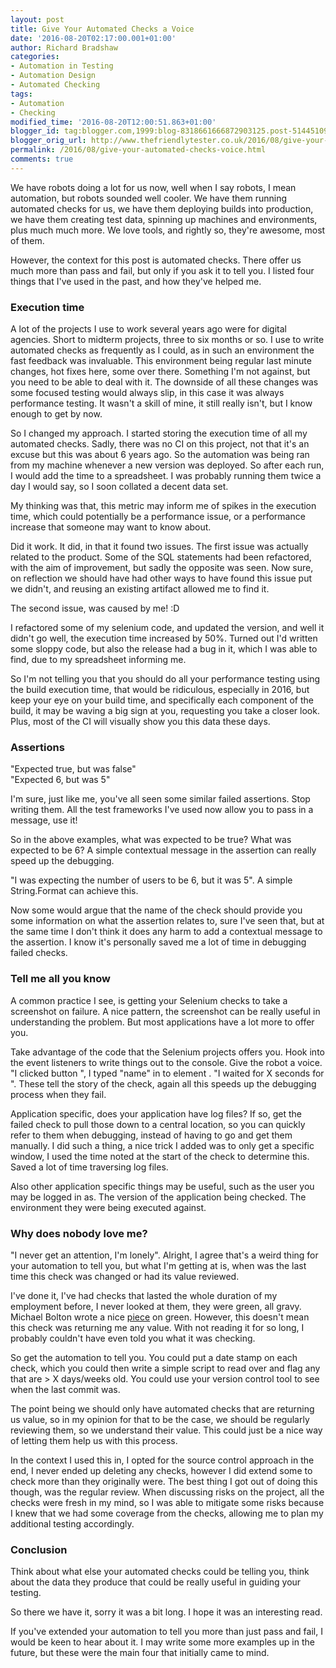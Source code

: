 ```yaml
---
layout: post
title: Give Your Automated Checks a Voice
date: '2016-08-20T02:17:00.001+01:00'
author: Richard Bradshaw
categories:
- Automation in Testing
- Automation Design
- Automated Checking
tags:
- Automation
- Checking
modified_time: '2016-08-20T12:00:51.863+01:00'
blogger_id: tag:blogger.com,1999:blog-8318661666872903125.post-5144510964058909413
blogger_orig_url: http://www.thefriendlytester.co.uk/2016/08/give-your-automated-checks-voice.html
permalink: /2016/08/give-your-automated-checks-voice.html
comments: true
---
```


We have robots doing a lot for us now, well when I say robots, I mean automation, but robots sounded well cooler. We have them running automated checks for us, we have them deploying builds into production, we have them creating test data, spinning up machines and environments, plus much much more. We love tools, and rightly so, they're awesome, most of them.  

However, the context for this post is automated checks. There offer us much more than pass and fail, but only if you ask it to tell you. I listed four things that I've used in the past, and how they've helped me.  

### Execution time  

A lot of the projects I use to work several years ago were for digital agencies. Short to midterm projects, three to six months or so. I use to write automated checks as frequently as I could, as in such an environment the fast feedback was invaluable. This environment being regular last minute changes, hot fixes here, some over there. Something I'm not against, but you need to be able to deal with it. The downside of all these changes was some focused testing would always slip, in this case it was always performance testing. It wasn't a skill of mine, it still really isn't, but I know enough to get by now.  

So I changed my approach. I started storing the execution time of all my automated checks. Sadly, there was no CI on this project, not that it's an excuse but this was about 6 years ago. So the automation was being ran from my machine whenever a new version was deployed. So after each run, I would add the time to a spreadsheet. I was probably running them twice a day I would say, so I soon collated a decent data set.  

My thinking was that, this metric may inform me of spikes in the execution time, which could potentially be a performance issue, or a performance increase that someone may want to know about.  

Did it work. It did, in that it found two issues. The first issue was actually related to the product. Some of the SQL statements had been refactored, with the aim of improvement, but sadly the opposite was seen. Now sure, on reflection we should have had other ways to have found this issue put we didn't, and reusing an existing artifact allowed me to find it.  

The second issue, was caused by me! :D  

I refactored some of my selenium code, and updated the version, and well it didn't go well, the execution time increased by 50%. Turned out I'd written some sloppy code, but also the release had a bug in it, which I was able to find, due to my spreadsheet informing me.  

So I'm not telling you that you should do all your performance testing using the build execution time, that would be ridiculous, especially in 2016, but keep your eye on your build time, and specifically each component of the build, it may be waving a big sign at you, requesting you take a closer look. Plus, most of the CI will visually show you this data these days.  

### Assertions  

"Expected true, but was false"  
"Expected 6, but was 5"  

I'm sure, just like me, you've all seen some similar failed assertions. Stop writing them. All the test frameworks I've used now allow you to pass in a message, use it!  

So in the above examples, what was expected to be true? What was expected to be 6? A simple contextual message in the assertion can really speed up the debugging.  

"I was expecting the number of users to be 6, but it was 5". A simple String.Format can achieve this.  

Now some would argue that the name of the check should provide you some information on what the assertion relates to, sure I've seen that, but at the same time I don't think it does any harm to add a contextual message to the assertion. I know it's personally saved me a lot of time in debugging failed checks.  

### Tell me all you know  

A common practice I see, is getting your Selenium checks to take a screenshot on failure. A nice pattern, the screenshot can be really useful in understanding the problem. But most applications have a lot more to offer you.  

Take advantage of the code that the Selenium projects offers you. Hook into the event listeners to write things out to the console. Give the robot a voice. "I clicked button <locator>", I typed "name" in to element <locator>. "I waited for X seconds for <element>". These tell the story of the check, again all this speeds up the debugging process when they fail.  

Application specific, does your application have log files? If so, get the failed check to pull those down to a central location, so you can quickly refer to them when debugging, instead of having to go and get them manually. I did such a thing, a nice trick I added was to only get a specific window, I used the time noted at the start of the check to determine this. Saved a lot of time traversing log files.

Also other application specific things may be useful, such as the user you may be logged in as. The version of the application being checked. The environment they were being executed against.  

### Why does nobody love me?  

"I never get an attention, I'm lonely". Alright, I agree that's a weird thing for your automation to tell you, but what I'm getting at is, when was the last time this check was changed or had its value reviewed.  

I've done it, I've had checks that lasted the whole duration of my employment before, I never looked at them, they were green, all gravy. Michael Bolton wrote a nice [piece](http://www.developsense.com/blog/2015/07/on-green/) on green. However, this doesn't mean this check was returning me any value. With not reading it for so long, I probably couldn't have even told you what it was checking.

So get the automation to tell you. You could put a date stamp on each check, which you could then write a simple script to read over and flag any that are > X days/weeks old. You could use your version control tool to see when the last commit was.  

The point being we should only have automated checks that are returning us value, so in my opinion for that to be the case, we should be regularly reviewing them, so we understand their value. This could just be a nice way of letting them help us with this process.  

In the context I used this in, I opted for the source control approach in the end, I never ended up deleting any checks, however I did extend some to check more than they originally were. The best thing I got out of doing this though, was the regular review. When discussing risks on the project, all the checks were fresh in my mind, so I was able to mitigate some risks because I knew that we had some coverage from the checks, allowing me to plan my additional testing accordingly. 
 
### Conclusion  

Think about what else your automated checks could be telling you, think about the data they produce that could be really useful in guiding your testing.  

So there we have it, sorry it was a bit long. I hope it was an interesting read.  

If you've extended your automation to tell you more than just pass and fail, I would be keen to hear about it. I may write some more examples up in the future, but these were the main four that initially came to mind.